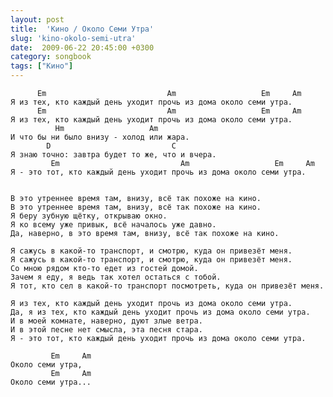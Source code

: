 ```yaml
---
layout: post
title:  'Кино / Около Семи Утра'
slug: 'kino-okolo-semi-utra'
date:  2009-06-22 20:45:00 +0300
category: songbook
tags: ["Кино"]
---
```


          Em                           Am                   Em     Am
    Я из тех, кто каждый день уходит прочь из дома около семи утра.
          Em                           Am                   Em     Am
    Я из тех, кто каждый день уходит прочь из дома около семи утра.
              Hm                   Am
    И что бы ни было внизу - холод или жара.
            D                           C
    Я знаю точно: завтра будет то же, что и вчера.
             Em                           Am                   Em     Am
    Я - это тот, кто каждый день уходит прочь из дома около семи утра.


    В это утреннее время там, внизу, всё так похоже на кино.
    В это утреннее время там, внизу, всё так похоже на кино.
    Я беру зубную щётку, открываю окно.
    Я ко всему уже привык, всё началось уже давно.
    Да, наверно, в это время там, внизу, всё так похоже на кино.

    Я сажусь в какой-то транспорт, и смотрю, куда он привезёт меня.
    Я сажусь в какой-то транспорт, и смотрю, куда он привезёт меня.
    Со мною рядом кто-то едет из гостей домой.
    Зачем я еду, я ведь так хотел остаться с тобой.
    Я тот, кто сел в какой-то транспорт посмотреть, куда он привезёт меня.

    Я из тех, кто каждый день уходит прочь из дома около семи утра.
    Да, я из тех, кто каждый день уходит прочь из дома около семи утра.
    И в моей комнате, наверно, дуют злые ветра.
    И в этой песне нет смысла, эта песня стара.
    Я - это тот, кто каждый день уходит прочь из дома около семи утра.

             Em     Am
    Около семи утра,
             Em     Am
    Около семи утра...



